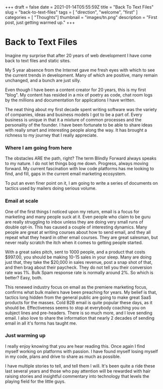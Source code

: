 +++ 
draft = false
date = 2021-01-14T05:55:59Z
title = "Back To Text Files"
slug = "back-to-text-files" 
tags = [
	"direction",
	"welcome",
	"first"
]
categories = [
	"Thoughts"]
thumbnail = "images/tn.png"
description = "First post, just getting warmed up."
+++
# Back to Text Files
Imagine my surprise that after 20 years of web development I have come back to text files and static sites.

My 5 year absence from the Internet gave me fresh eyes with which to see the current trends in development. Many of which are positive, many remain unchanged, and a bunch are just silly.

Even though I have been a content creator for 20 years, this is my first "blog".  My content has resided in a mix of poetry as code, chat room logs by the millions and documentation for applications I have written.

The neat thing about my first decade spent writing software was the variety of companies, ideas and business models I got to be a part of. Every business is unique in that it a mixture of common processes and the personality of the founder. I have been fortunate to be able to share ideas with really smart and interesting people along the way. It has brought a richness to my journey that I really appreciate.

### Where I am going from here

The obstacles ARE the path, right? The term Blindly Forward always speaks to my nature. I do not let things bog me down. Progress, always moving forward. My current fascination with low code platforms has me looking to find, and fill, gaps in the current email marketing ecosystem. 

To put an even finer point on it, I am going to write a series of documents on tactics used by mailers doing serious volume. 

### Email at scale

One of the first things I noticed upon my return, email is a focus for marketing and many people suck at it. Even people who claim to be guru are really struggling to inbox unless they are doing very small runs of double opt-in.  This has caused a couple of interesting dynamics. Many people are great at writing courses about how to send email, and they all repeat what they heard in other email courses. They are great salesman, but never really scratch the itch when it comes to getting people started. 

With a great sales pitch, sent to 1000 people, and a product that costs $997.00, you should be making 10-15 sales in your sleep.  Many are doing just that, they take the $20,000 in sales revenue, post a snap shot of that, and then brag about their paycheck. They do not tell you their conversion rate was 1%.  Bulk Spam response rate is normally around 2%. So which is better? Easy, both.

This renewed industry focus on email as the premiere marketing focus, confirms what bulk mailers have been preaching for years.  My belief is that, tactics long hidden from the general public are going to make great SaaS products for the masses. Cold B2B email is quite popular these days, as it should be. Effectiveness seems to stop at everybody coaching you on subject lines and pre-headers. There is so much more, and I love sending email. I also love to share the information that nearly 2 decades of  sending email in all it's forms has taught me. 

### Just warming up

I really enjoy knowing that you are hear reading this. Once again I find myself working on platforms with passion. I have found myself losing myself in my code, plans and drive to share as much as possible. 

I have multiple stories to tell, and tell them I will. It's been quite a ride these last several years and those who pay attention will be rewarded with hair raising stories and insightful commentary into technology that levels the playing field for the little guys. 



